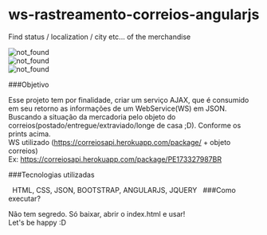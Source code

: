 # ws-rastreamento-correios-angularjs
Find status / localization / city etc... of the merchandise

<div><img alt="not_found" src="img/data.png" /></div>

<div><img alt="not_found" src="img/empty_field.png" /></div>

<div><img alt="not_found" src="img/not_found.png" /></div>


###Objetivo

Esse projeto tem por finalidade, criar um serviço AJAX, que é consumido em seu retorno as informações de um WebService(WS) em JSON. Buscando a situação da mercadoria pelo objeto do correios(postado/entregue/extraviado/longe de casa ;D). Conforme os prints acima.<br>
WS utilizado (https://correiosapi.herokuapp.com/package/ + objeto correios)<br>
Ex: https://correiosapi.herokuapp.com/package/PE173327987BR

###Tecnologias utilizadas

  HTML, CSS, JSON, BOOTSTRAP, ANGULARJS, JQUERY
			 
###Como executar?

Não tem segredo. Só baixar, abrir o index.html e usar!<br>
Let's be happy :D
